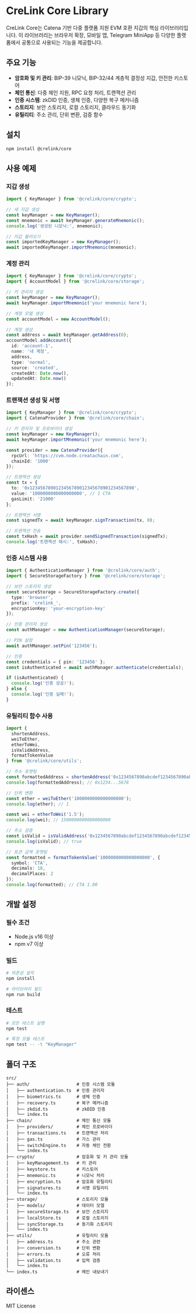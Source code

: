 # CreLink Core Library

CreLink Core는 Catena 기반 다중 플랫폼 지원 EVM 호환 지갑의 핵심 라이브러리입니다. 이 라이브러리는 브라우저 확장, 모바일 앱, Telegram MiniApp 등 다양한 플랫폼에서 공통으로 사용되는 기능을 제공합니다.

## 주요 기능

- **암호화 및 키 관리**: BIP-39 니모닉, BIP-32/44 계층적 결정성 지갑, 안전한 키스토어
- **체인 통신**: 다중 체인 지원, RPC 요청 처리, 트랜잭션 관리
- **인증 시스템**: zkDID 인증, 생체 인증, 다양한 복구 메커니즘
- **스토리지**: 보안 스토리지, 로컬 스토리지, 클라우드 동기화
- **유틸리티**: 주소 관리, 단위 변환, 검증 함수

## 설치

```bash
npm install @crelink/core
```

## 사용 예제

### 지갑 생성

```typescript
import { KeyManager } from '@crelink/core/crypto';

// 새 지갑 생성
const keyManager = new KeyManager();
const mnemonic = await keyManager.generateMnemonic();
console.log('생성된 니모닉:', mnemonic);

// 지갑 불러오기
const importedKeyManager = new KeyManager();
await importedKeyManager.importMnemonic(mnemonic);
```

### 계정 관리

```typescript
import { KeyManager } from '@crelink/core/crypto';
import { AccountModel } from '@crelink/core/storage';

// 키 관리자 생성
const keyManager = new KeyManager();
await keyManager.importMnemonic('your mnemonic here');

// 계정 모델 생성
const accountModel = new AccountModel();

// 계정 생성
const address = await keyManager.getAddress(0);
accountModel.addAccount({
  id: 'account-1',
  name: '내 계정',
  address,
  type: 'normal',
  source: 'created',
  createdAt: Date.now(),
  updatedAt: Date.now()
});
```

### 트랜잭션 생성 및 서명

```typescript
import { KeyManager } from '@crelink/core/crypto';
import { CatenaProvider } from '@crelink/core/chain';

// 키 관리자 및 프로바이더 생성
const keyManager = new KeyManager();
await keyManager.importMnemonic('your mnemonic here');

const provider = new CatenaProvider({
  rpcUrl: 'https://cvm.node.creatachain.com',
  chainId: '1000'
});

// 트랜잭션 생성
const tx = {
  to: '0x1234567890123456789012345678901234567890',
  value: '1000000000000000000', // 1 CTA
  gasLimit: '21000'
};

// 트랜잭션 서명
const signedTx = await keyManager.signTransaction(tx, 0);

// 트랜잭션 전송
const txHash = await provider.sendSignedTransaction(signedTx);
console.log('트랜잭션 해시:', txHash);
```

### 인증 시스템 사용

```typescript
import { AuthenticationManager } from '@crelink/core/auth';
import { SecureStorageFactory } from '@crelink/core/storage';

// 보안 스토리지 생성
const secureStorage = SecureStorageFactory.create({
  type: 'browser',
  prefix: 'crelink_',
  encryptionKey: 'your-encryption-key'
});

// 인증 관리자 생성
const authManager = new AuthenticationManager(secureStorage);

// PIN 설정
await authManager.setPin('123456');

// 인증
const credentials = { pin: '123456' };
const isAuthenticated = await authManager.authenticate(credentials);

if (isAuthenticated) {
  console.log('인증 성공!');
} else {
  console.log('인증 실패!');
}
```

### 유틸리티 함수 사용

```typescript
import {
  shortenAddress,
  weiToEther,
  etherToWei,
  isValidAddress,
  formatTokenValue
} from '@crelink/core/utils';

// 주소 포맷팅
const formattedAddress = shortenAddress('0x1234567890abcdef1234567890abcdef12345678');
console.log(formattedAddress); // 0x1234...5678

// 단위 변환
const ether = weiToEther('1000000000000000000');
console.log(ether); // 1

const wei = etherToWei('1.5');
console.log(wei); // 1500000000000000000

// 주소 검증
const isValid = isValidAddress('0x1234567890abcdef1234567890abcdef12345678');
console.log(isValid); // true

// 토큰 금액 포맷팅
const formatted = formatTokenValue('1000000000000000000', {
  symbol: 'CTA',
  decimals: 18,
  decimalPlaces: 2
});
console.log(formatted); // CTA 1.00
```

## 개발 설정

### 필수 조건

- Node.js v16 이상
- npm v7 이상

### 빌드

```bash
# 의존성 설치
npm install

# 라이브러리 빌드
npm run build
```

### 테스트

```bash
# 모든 테스트 실행
npm test

# 특정 모듈 테스트
npm test -- -t "KeyManager"
```

## 폴더 구조

```
src/
├── auth/                  # 인증 시스템 모듈
│   ├── authentication.ts  # 인증 관리자
│   ├── biometrics.ts      # 생체 인증
│   ├── recovery.ts        # 복구 메커니즘
│   ├── zkdid.ts           # zkDID 인증
│   └── index.ts
├── chain/                 # 체인 통신 모듈
│   ├── providers/         # 체인 프로바이더
│   ├── transactions.ts    # 트랜잭션 처리
│   ├── gas.ts             # 가스 관리
│   ├── switchEngine.ts    # 자동 체인 전환
│   └── index.ts
├── crypto/                # 암호화 및 키 관리 모듈
│   ├── keyManagement.ts   # 키 관리
│   ├── keystore.ts        # 키스토어
│   ├── mnemonic.ts        # 니모닉 처리
│   ├── encryption.ts      # 암호화 유틸리티
│   ├── signatures.ts      # 서명 유틸리티
│   └── index.ts
├── storage/               # 스토리지 모듈
│   ├── models/            # 데이터 모델
│   ├── secureStorage.ts   # 보안 스토리지
│   ├── localStore.ts      # 로컬 스토리지
│   ├── syncStorage.ts     # 동기화 스토리지
│   └── index.ts
├── utils/                 # 유틸리티 모듈
│   ├── address.ts         # 주소 관련
│   ├── conversion.ts      # 단위 변환
│   ├── errors.ts          # 오류 처리
│   ├── validation.ts      # 입력 검증
│   └── index.ts
└── index.ts               # 메인 내보내기
```

## 라이센스

MIT License
